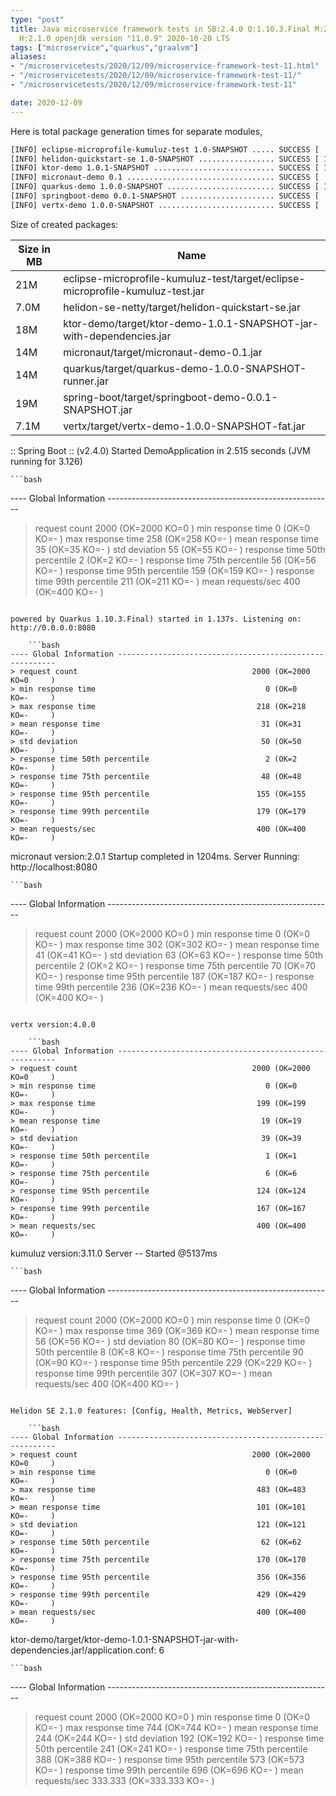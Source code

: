 ```yaml
---
type: "post"
title: Java microservice framework tests in SB:2.4.0 Q:1.10.3.Final M:2.2.1 V:4.0.0
  H:2.1.0 openjdk version "11.0.9" 2020-10-20 LTS
tags: ["microservice","quarkus","graalvm"]
aliases:
- "/microservicetests/2020/12/09/microservice-framework-test-11.html"
- "/microservicetests/2020/12/09/microservice-framework-test-11/"
- "/microservicetests/2020/12/09/microservice-framework-test-11"

date: 2020-12-09
---
```

 
Here is total package generation times for separate modules,
```bash
[INFO] eclipse-microprofile-kumuluz-test 1.0-SNAPSHOT ..... SUCCESS [  7.267 s]
[INFO] helidon-quickstart-se 1.0-SNAPSHOT ................. SUCCESS [ 13.425 s]
[INFO] ktor-demo 1.0.1-SNAPSHOT ........................... SUCCESS [ 14.735 s]
[INFO] micronaut-demo 0.1 ................................. SUCCESS [  8.644 s]
[INFO] quarkus-demo 1.0.0-SNAPSHOT ........................ SUCCESS [ 17.333 s]
[INFO] springboot-demo 0.0.1-SNAPSHOT ..................... SUCCESS [  9.784 s]
[INFO] vertx-demo 1.0.0-SNAPSHOT .......................... SUCCESS [  5.127 s]
```
Size of created packages:

| Size in MB |  Name |
|------------|-------|
| 21M | eclipse-microprofile-kumuluz-test/target/eclipse-microprofile-kumuluz-test.jar |
| 7.0M | helidon-se-netty/target/helidon-quickstart-se.jar |
| 18M | ktor-demo/target/ktor-demo-1.0.1-SNAPSHOT-jar-with-dependencies.jar |
| 14M | micronaut/target/micronaut-demo-0.1.jar |
| 14M | quarkus/target/quarkus-demo-1.0.0-SNAPSHOT-runner.jar |
| 19M | spring-boot/target/springboot-demo-0.0.1-SNAPSHOT.jar |
| 7.1M | vertx/target/vertx-demo-1.0.0-SNAPSHOT-fat.jar |


:: Spring Boot :: (v2.4.0) Started DemoApplication in 2.515 seconds (JVM running for 3.126)

    ```bash
---- Global Information --------------------------------------------------------
> request count                                       2000 (OK=2000   KO=0     )
> min response time                                      0 (OK=0      KO=-     )
> max response time                                    258 (OK=258    KO=-     )
> mean response time                                    35 (OK=35     KO=-     )
> std deviation                                         55 (OK=55     KO=-     )
> response time 50th percentile                          2 (OK=2      KO=-     )
> response time 75th percentile                         56 (OK=56     KO=-     )
> response time 95th percentile                        159 (OK=159    KO=-     )
> response time 99th percentile                        211 (OK=211    KO=-     )
> mean requests/sec                                    400 (OK=400    KO=-     )
```

powered by Quarkus 1.10.3.Final) started in 1.137s. Listening on: http://0.0.0.0:8080

    ```bash
---- Global Information --------------------------------------------------------
> request count                                       2000 (OK=2000   KO=0     )
> min response time                                      0 (OK=0      KO=-     )
> max response time                                    218 (OK=218    KO=-     )
> mean response time                                    31 (OK=31     KO=-     )
> std deviation                                         50 (OK=50     KO=-     )
> response time 50th percentile                          2 (OK=2      KO=-     )
> response time 75th percentile                         48 (OK=48     KO=-     )
> response time 95th percentile                        155 (OK=155    KO=-     )
> response time 99th percentile                        179 (OK=179    KO=-     )
> mean requests/sec                                    400 (OK=400    KO=-     )
```

micronaut version:2.0.1 Startup completed in 1204ms. Server Running: http://localhost:8080

    ```bash
---- Global Information --------------------------------------------------------
> request count                                       2000 (OK=2000   KO=0     )
> min response time                                      0 (OK=0      KO=-     )
> max response time                                    302 (OK=302    KO=-     )
> mean response time                                    41 (OK=41     KO=-     )
> std deviation                                         63 (OK=63     KO=-     )
> response time 50th percentile                          2 (OK=2      KO=-     )
> response time 75th percentile                         70 (OK=70     KO=-     )
> response time 95th percentile                        187 (OK=187    KO=-     )
> response time 99th percentile                        236 (OK=236    KO=-     )
> mean requests/sec                                    400 (OK=400    KO=-     )
```

vertx version:4.0.0

    ```bash
---- Global Information --------------------------------------------------------
> request count                                       2000 (OK=2000   KO=0     )
> min response time                                      0 (OK=0      KO=-     )
> max response time                                    199 (OK=199    KO=-     )
> mean response time                                    19 (OK=19     KO=-     )
> std deviation                                         39 (OK=39     KO=-     )
> response time 50th percentile                          1 (OK=1      KO=-     )
> response time 75th percentile                          6 (OK=6      KO=-     )
> response time 95th percentile                        124 (OK=124    KO=-     )
> response time 99th percentile                        167 (OK=167    KO=-     )
> mean requests/sec                                    400 (OK=400    KO=-     )
```

kumuluz version:3.11.0 Server -- Started @5137ms

    ```bash
---- Global Information --------------------------------------------------------
> request count                                       2000 (OK=2000   KO=0     )
> min response time                                      0 (OK=0      KO=-     )
> max response time                                    369 (OK=369    KO=-     )
> mean response time                                    56 (OK=56     KO=-     )
> std deviation                                         80 (OK=80     KO=-     )
> response time 50th percentile                          8 (OK=8      KO=-     )
> response time 75th percentile                         90 (OK=90     KO=-     )
> response time 95th percentile                        229 (OK=229    KO=-     )
> response time 99th percentile                        307 (OK=307    KO=-     )
> mean requests/sec                                    400 (OK=400    KO=-     )
```

Helidon SE 2.1.0 features: [Config, Health, Metrics, WebServer]

    ```bash
---- Global Information --------------------------------------------------------
> request count                                       2000 (OK=2000   KO=0     )
> min response time                                      0 (OK=0      KO=-     )
> max response time                                    483 (OK=483    KO=-     )
> mean response time                                   101 (OK=101    KO=-     )
> std deviation                                        121 (OK=121    KO=-     )
> response time 50th percentile                         62 (OK=62     KO=-     )
> response time 75th percentile                        170 (OK=170    KO=-     )
> response time 95th percentile                        356 (OK=356    KO=-     )
> response time 99th percentile                        429 (OK=429    KO=-     )
> mean requests/sec                                    400 (OK=400    KO=-     )
```

ktor-demo/target/ktor-demo-1.0.1-SNAPSHOT-jar-with-dependencies.jar!/application.conf: 6

    ```bash
---- Global Information --------------------------------------------------------
> request count                                       2000 (OK=2000   KO=0     )
> min response time                                      0 (OK=0      KO=-     )
> max response time                                    744 (OK=744    KO=-     )
> mean response time                                   244 (OK=244    KO=-     )
> std deviation                                        192 (OK=192    KO=-     )
> response time 50th percentile                        241 (OK=241    KO=-     )
> response time 75th percentile                        388 (OK=388    KO=-     )
> response time 95th percentile                        573 (OK=573    KO=-     )
> response time 99th percentile                        696 (OK=696    KO=-     )
> mean requests/sec                                333.333 (OK=333.333 KO=-     )
```
